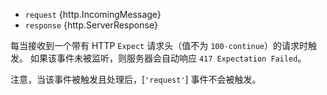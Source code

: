 <!-- YAML
added: v5.5.0
-->

* `request` {http.IncomingMessage}
* `response` {http.ServerResponse}

每当接收到一个带有 HTTP `Expect` 请求头（值不为 `100-continue`）的请求时触发。
如果该事件未被监听，则服务器会自动响应 `417 Expectation Failed`。

注意，当该事件被触发且处理后，[`'request'`] 事件不会被触发。

